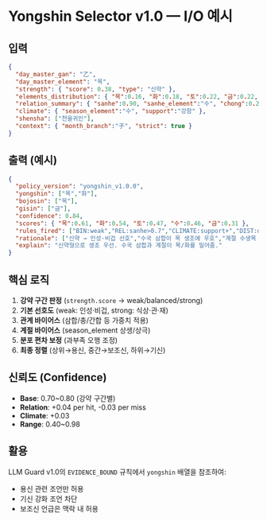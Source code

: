 # Yongshin Selector v1.0 — I/O 예시

## 입력

```json
{
  "day_master_gan": "乙",
  "day_master_element": "목",
  "strength": { "score": 0.38, "type": "신약" },
  "elements_distribution": { "목":0.16, "화":0.18, "토":0.22, "금":0.22, "수":0.22 },
  "relation_summary": { "sanhe":0.90, "sanhe_element":"수", "chong":0.20, "ganhe":0.10, "relation_hits":2, "relation_misses":0 },
  "climate": { "season_element":"수", "support":"강함" },
  "shensha": ["천을귀인"],
  "context": { "month_branch":"子", "strict": true }
}
```

## 출력 (예시)

```json
{
  "policy_version": "yongshin_v1.0.0",
  "yongshin": ["목","화"],
  "bojosin": ["목"],
  "gisin": ["금"],
  "confidence": 0.84,
  "scores": { "목":0.61, "화":0.54, "토":0.47, "수":0.46, "금":0.31 },
  "rules_fired": ["BIN:weak","REL:sanhe>0.7","CLIMATE:support+","DIST:deficit[목]"],
  "rationale": ["신약 → 인성·비겁 선호","수국 삼합이 목 생조에 우호","계절 수생목 유리","금 과다 억제 필요"],
  "explain": "신약형으로 생조 우선. 수국 삼합과 계절이 목/화를 밀어줌."
}
```

## 핵심 로직

1. **강약 구간 판정** (`strength.score` → weak/balanced/strong)
2. **기본 선호도** (weak: 인성·비겁, strong: 식상·관·재)
3. **관계 바이어스** (삼합/충/간합 등 가중치 적용)
4. **계절 바이어스** (season_element 상생/상극)
5. **분포 편차 보정** (과부족 오행 조정)
6. **최종 정렬** (상위→용신, 중간→보조신, 하위→기신)

## 신뢰도 (Confidence)

- **Base**: 0.70~0.80 (강약 구간별)
- **Relation**: +0.04 per hit, -0.03 per miss
- **Climate**: +0.03
- **Range**: 0.40~0.98

## 활용

LLM Guard v1.0의 `EVIDENCE_BOUND` 규칙에서 `yongshin` 배열을 참조하여:
- 용신 관련 조언만 허용
- 기신 강화 조언 차단
- 보조신 언급은 맥락 내 허용
